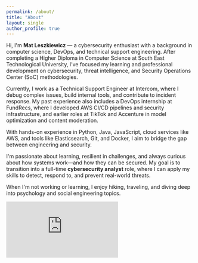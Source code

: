 ```yaml
---
permalink: /about/
title: "About"
layout: single
author_profile: true
---
```


Hi, I'm **Mat Leszkiewicz** — a cybersecurity enthusiast with a background in computer science, DevOps, and technical support engineering. After completing a Higher Diploma in Computer Science at South East Technological University, I’ve focused my learning and professional development on cybersecurity, threat intelligence, and Security Operations Center (SoC) methodologies.

Currently, I work as a Technical Support Engineer at Intercom, where I debug complex issues, build internal tools, and contribute to incident response. My past experience also includes a DevOps internship at FundRecs, where I developed AWS CI/CD pipelines and security infrastructure, and earlier roles at TikTok and Accenture in model optimization and content moderation.

With hands-on experience in Python, Java, JavaScript, cloud services like AWS, and tools like Elasticsearch, Git, and Docker, I aim to bridge the gap between engineering and security.

I'm passionate about learning, resilient in challenges, and always curious about how systems work—and how they can be secured. My goal is to transition into a full-time **cybersecurity analyst** role, where I can apply my skills to detect, respond to, and prevent real-world threats.

When I'm not working or learning, I enjoy hiking, traveling, and diving deep into psychology and social engineering topics.

<iframe src="https://tryhackme.com/api/v2/badges/public-profile?userPublicId=4282750" style='border:none;'></iframe>

